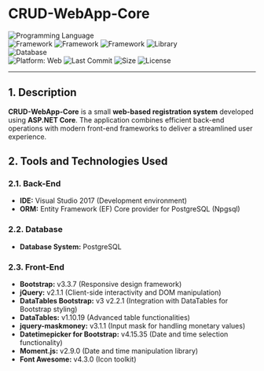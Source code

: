 # CRUD-WebApp-Core  

![Programming Language](https://img.shields.io/badge/C%23-blue?style=flat&logo=csharp&logoColor=white)  
![Framework](https://img.shields.io/badge/ASP.NET%20Core-purple?style=flat&logo=microsoft&logoColor=white) ![Framework](https://img.shields.io/badge/.NET%20Core-purple?style=flat&logo=dotnet&logoColor=white) ![Framework](https://img.shields.io/badge/Bootstrap-purple?style=flat&logo=bootstrap&logoColor=white) ![Library](https://img.shields.io/badge/jQuery-blue?style=flat&logo=jquery&logoColor=white)  
![Database](https://img.shields.io/badge/PostgreSQL-darkblue?logo=postgresql&logoColor=white)  
![Platform: Web](https://img.shields.io/badge/Platform-Web-blue?logo=google-chrome)
![Last Commit](https://img.shields.io/github/last-commit/ander1code/crud-webapp-core?color=yellow&logo=github) ![Size](https://img.shields.io/github/repo-size/ander1code/crud-webapp-core?color=blue&logo=files) ![License](https://img.shields.io/github/license/ander1code/crud-webapp-core?color=black&logo=open-source-initiative)

---

## 1. Description
**CRUD-WebApp-Core** is a small **web-based registration system** developed using **ASP.NET Core**. The application combines efficient back-end operations with modern front-end frameworks to deliver a streamlined user experience.

## 2. Tools and Technologies Used

### 2.1. Back-End
- **IDE:** Visual Studio 2017 (Development environment)
- **ORM:** Entity Framework (EF) Core provider for PostgreSQL (Npgsql)

### 2.2. Database
- **Database System:** PostgreSQL

### 2.3. Front-End
- **Bootstrap:** v3.3.7 (Responsive design framework)
- **jQuery:** v2.1.1 (Client-side interactivity and DOM manipulation)
- **DataTables Bootstrap:** v3 v2.2.1 (Integration with DataTables for Bootstrap styling)
- **DataTables:** v1.10.19 (Advanced table functionalities)
- **jquery-maskmoney:** v3.1.1 (Input mask for handling monetary values)
- **Datetimepicker for Bootstrap:** v4.15.35 (Date and time selection functionality)
- **Moment.js:** v2.9.0 (Date and time manipulation library)
- **Font Awesome:** v4.3.0 (Icon toolkit)
